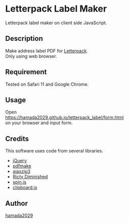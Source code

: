 Letterpack Label Maker
====
Letterpack label maker on client side JavaScript.

## Description

Make address label PDF for 
[Letterpack](https://www.post.japanpost.jp/service/letterpack/).  
Only using web browser.

## Requirement

Tested on Safari 11 and Google Chrome.

## Usage

Open  
<https://hamada2029.github.io/letterpack_label/form.html>  
on your browser and input form.

## Credits

This software uses code from several libraries.

- [jQuery](https://jquery.com/)
- [pdfmake](http://pdfmake.org/)
- [ajaxzip3](https://github.com/ajaxzip3)
- [Ricty Diminished](https://github.com/edihbrandon/RictyDiminished)
- [spin.js](https://spin.js.org/)
- [clipboard.js](https://clipboardjs.com/)

## Author

[hamada2029](https://github.com/hamada2029)